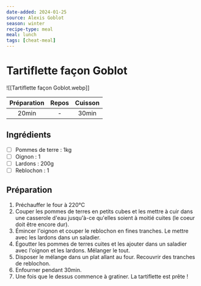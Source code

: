 ```yaml
---
date-added: 2024-01-25
source: Alexis Goblot
season: winter
recipe-type: meal
meal: lunch
tags: [cheat-meal]
---
```


# Tartiflette façon Goblot

![[Tartiflette façon Goblot.webp]]

| Préparation | Repos | Cuisson |
|:-----------:|:-----:|:-------:|
|    20min    |   -   |  30min  |

## Ingrédients

- [ ] Pommes de terre : 1kg
- [ ] Oignon : 1
- [ ] Lardons : 200g
- [ ] Reblochon : 1

## Préparation

1. Préchauffer le four à 220°C
2. Couper les pommes de terres en petits cubes et les mettre à cuir dans une casserole d'eau jusqu'à-ce qu'elles soient à moitié cuites (le coeur doit être encore dur).
3. Émincer l'oignon et couper le reblochon en fines tranches. Le mettre avec les lardons dans un saladier.
4. Égoutter les pommes de terres cuites et les ajouter dans un saladier avec l'oignon et les lardons. Mélanger le tout.
5. Disposer le mélange dans un plat allant au four. Recouvrir des tranches de reblochon.
6. Enfourner pendant 30min.
7. Une fois que le dessus commence à gratiner. La tartiflette est prête !
